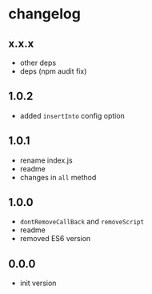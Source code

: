 # changelog

## x.x.x
* other deps
* deps (npm audit fix)

## 1.0.2
* added `insertInto` config option

## 1.0.1

* rename index.js
* readme
* changes in `all` method

## 1.0.0

* `dontRemoveCallBack` and `removeScript`
* readme
* removed ES6 version

## 0.0.0

* init version
